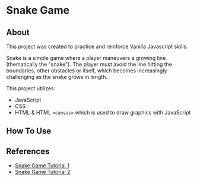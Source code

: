 # Snake Game

## About

This project was created to practice and reinforce Vanilla Javascript skills.

Snake is a simple game where a player maneuvers a growing line (thematically the "snake"). The player must avoid the line hitting the boundaries, other obstacles or itself, which becomes increasingly challenging as the snake grows in length.

This project utilizes:

- JavaScript
- CSS
- HTML & HTML `<canvas>` which is used to draw graphics with JavaScript

## How To Use

## References

- [Snake Game Tutorial 1](https://www.educative.io/blog/javascript-snake-game-tutorial)
- [Snake Game Tutorial 2](https://www.freecodecamp.org/news/how-to-build-a-snake-game-in-javascript/)